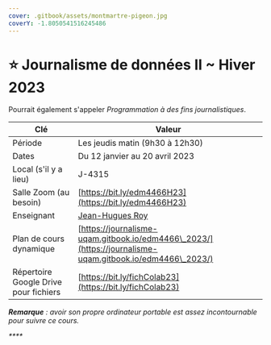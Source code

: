 ```yaml
---
cover: .gitbook/assets/montmartre-pigeon.jpg
coverY: -1.8050541516245486
---
```


# ⭐ Journalisme de données II \~ Hiver 2023

Pourrait également s'appeler _Programmation à des fins journalistiques_.

| Clé                                   | Valeur                                                                                                   |
| ------------------------------------- | -------------------------------------------------------------------------------------------------------- |
| Période                               | Les jeudis matin (9h30 à 12h30)                                                                          |
| Dates                                 | Du 12 janvier au 20 avril 2023                                                                           |
| Local (s'il y a lieu)                 | J-4315                                                                                                   |
| Salle Zoom (au besoin)                | [https://bit.ly/edm4466H23](https://bit.ly/edm4466H23)                                                   |
| Enseignant                            | [Jean-Hugues Roy](intro/enseignant.md)                                                                   |
| Plan de cours dynamique               | [https://journalisme-uqam.gitbook.io/edm4466\_2023/](https://journalisme-uqam.gitbook.io/edm4466\_2023/) |
| Répertoire Google Drive pour fichiers | [https://bit.ly/fichColab23](https://bit.ly/fichColab23)                                                 |

_**Remarque** : avoir son propre ordinateur portable est assez incontournable pour suivre ce cours._

_****_
